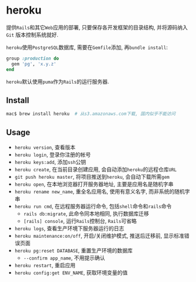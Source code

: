 # heroku

提供`Rails`和其它`Web`应用的部署, 只要保存各开发框架的目录结构, 并将源码纳入`Git`
版本控制系统就好.

`heroku`使用`PostgreSQL`数据库, 需要在`Gemfile`添加, 再`bundle install`:
```ruby
group :production do
  gem 'pg', 'x.y.z'
end
```

`heroku`默认使用`puma`作为`Rails`的运行服务器.

## Install

```sh
mac$ brew install heroku  # 从s3.amazonaws.com下载, 国内似乎不能访问
```

## Usage

* `heroku version`, 查看版本
* `heroku login`, 登录你注册的帐号
* `heroku keys:add`, 添加`ssh`公钥
* `heroku create`, 在当前目录创建应用, 会自动添加`heroku`的远程仓库`URL`
* `git push heroku master`, 将项目推送到`heroku`, 会自动下载所需`gem`
* `heroku open`, 在本地浏览器打开服务器地址, 主要是应用名是随机字串
* `heroku rename new_name`, 重全名应用名, 使用有意义名字, 而非系统的随机字串
* `heroku run cmd`, 在远程服务器运行命令, 包括`shell`命令和`rails`命令
  * `rails db:migrate`, 此命令同本地相同, 执行数据库迁移
  * `[rails] console`, 运行`Rails`控制台, `Rails`可省略
* `heroku logs`, 查看生产环境下服务器运行的日志
* `heroku maintenance:on/off`, 开启/关闭维护模式, 推送后迁移前, 显示标准错误页面
* `heroku pg:reset DATABASE`, 重置生产环境的数据库
  * `--confirm app_name`, 不用提示确认
* `heroku restart`, 重启应用
* `heroku config:get ENV_NAME`, 获取环境变量的值
